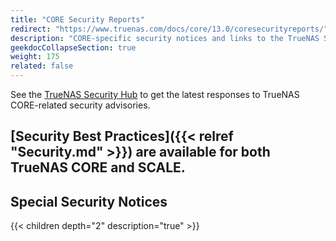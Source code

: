 ```yaml
---
title: "CORE Security Reports"
redirect: "https://www.truenas.com/docs/core/13.0/coresecurityreports/"
description: "CORE-specific security notices and links to the TrueNAS Security Hub."
geekdocCollapseSection: true
weight: 175
related: false
---
```


See the [TrueNAS Security Hub](https://security.truenas.com/) to get the latest responses to TrueNAS CORE-related security advisories.

[Security Best Practices]({{< relref "Security.md" >}}) are available for both TrueNAS CORE and SCALE.
---

<div class="noprint">

## Special Security Notices

{{< children depth="2" description="true" >}}

</div>
